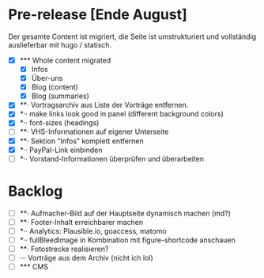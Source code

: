 
# Pre-release [Ende August]

Der gesamte Content ist migriert, die Seite ist umstrukturiert und vollständig auslieferbar mit hugo / statisch.

- [x] *** Whole content migrated
    - [x] Infos
    - [x] Über-uns
    - [x] Blog (content)
    - [x] Blog (summaries)
- [x] **·  Vortragsarchiv aus Liste der Vorträge entfernen.
- [x] *·· make links look good in panel (different background colors)
- [x] *·· font-sizes (headings)
- [ ] **· VHS-Informationen auf eigener Unterseite
- [x] **· Sektion "Infos" komplett entfernen
- [x] *·· PayPal-Link einbinden
- [ ] *·· Vorstand-Informationen überprüfen und überarbeiten

# Backlog

- [ ] **· Aufmacher-Bild auf der Hauptseite dynamisch machen (md?)
- [ ] **· Footer-Inhalt erreichbarer machen
- [ ] *·· Analytics: Plausible.io, goaccess, matomo
- [ ] *·· fullBleedImage in Kombination mit figure-shortcode anschauen
- [ ] **· Fotostrecke realisieren?
- [ ] ··· Vorträge aus dem Archiv (nicht ich lol)
- [ ] *** CMS